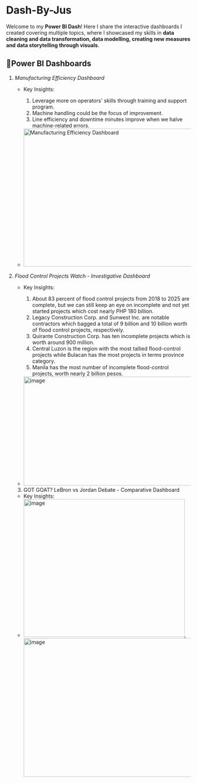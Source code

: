 # Dash-By-Jus
Welcome to my **Power BI Dash**! Here I share the interactive dashboards I created covering multiple topics, where I showcased my skills in **data cleaning and data transformation, data modelling, creating new measures and data storytelling through visuals**.

## 🔹Power BI Dashboards

1. *Manufacturing Efficiency Dashboard*  
   - Key Insights:
      1. Leverage more on operators' skills through training and support program.
      2. Machine handling could be the focus of improvement.
      3. Line efficiency and downtime minutes improve when we halve machine-related errors.
     
    
   - <img width="612" height="376" alt="Manufacturing Efficiency Dashboard" src="https://github.com/user-attachments/assets/66fa51c6-ce50-486e-bc01-9bc0b7d48ea1" />


2. *Flood Control Projects Watch - Investigative Dashboard*
   - Key Insights:
      1. About 83 percent of flood control projects from 2018 to 2025 are complete, but we can still keep an eye on incomplete and not yet started projects which cost nearly PHP 180 billion.
      2. Legacy Construction Corp. and Sunwest Inc. are notable contractors which bagged a total of  9 billion and 10 billion worth of flood control projects, respectively.
      3. Quirante Construction Corp. has ten incomplete projects which is worth around 900 million.
      4. Central Luzon is the region with the most tallied flood-control projects while Bulacan has the most projects in terms province category.
      5. Manila has the most number of incomplete flood-control projects, worth nearly 2 billion pesos.

   
   -  <img width="710" height="297" alt="image" src="https://github.com/user-attachments/assets/a72d7bf6-c4fd-4e36-9f3f-dfd929d60158" />


   3. GOT GOAT? LeBron vs Jordan Debate - Comparative Dashboard
   - Key Insights:
   - <img width="439" height="376" alt="image" src="https://github.com/user-attachments/assets/290db8fc-3d48-4c2b-a41e-c5dc1bb70812" />, <img width="587" height="378" alt="image" src="https://github.com/user-attachments/assets/f7217fcf-d015-4c0b-bef6-f089b7a1e67b" />



 


   

     
